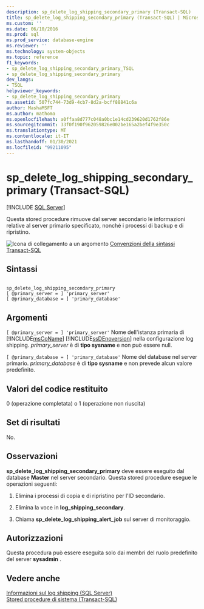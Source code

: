 ```yaml
---
description: sp_delete_log_shipping_secondary_primary (Transact-SQL)
title: sp_delete_log_shipping_secondary_primary (Transact-SQL) | Microsoft Docs
ms.custom: ''
ms.date: 06/10/2016
ms.prod: sql
ms.prod_service: database-engine
ms.reviewer: ''
ms.technology: system-objects
ms.topic: reference
f1_keywords:
- sp_delete_log_shipping_secondary_primary_TSQL
- sp_delete_log_shipping_secondary_primary
dev_langs:
- TSQL
helpviewer_keywords:
- sp_delete_log_shipping_secondary_primary
ms.assetid: 507fc744-73d9-4cb7-8d2a-bcff88841c6a
author: MashaMSFT
ms.author: mathoma
ms.openlocfilehash: a0ffaa8d777c048a0bc1e14cd239620d1762f86e
ms.sourcegitcommit: 33f0f190f962059826e002be165a2bef4f9e350c
ms.translationtype: MT
ms.contentlocale: it-IT
ms.lasthandoff: 01/30/2021
ms.locfileid: "99211095"
---
```

# <a name="sp_delete_log_shipping_secondary_primary-transact-sql"></a>sp_delete_log_shipping_secondary_primary (Transact-SQL)
[!INCLUDE [SQL Server](../../includes/applies-to-version/sqlserver.md)]

  Questa stored procedure rimuove dal server secondario le informazioni relative al server primario specificato, nonché i processi di backup e di ripristino.  
  
 ![Icona di collegamento a un argomento](../../database-engine/configure-windows/media/topic-link.gif "Icona di collegamento a un argomento") [Convenzioni della sintassi Transact-SQL](../../t-sql/language-elements/transact-sql-syntax-conventions-transact-sql.md)  
  
## <a name="syntax"></a>Sintassi  
  
```  
  
sp_delete_log_shipping_secondary_primary  
[ @primary_server = ] 'primary_server'  
[ @primary_database = ] 'primary_database'  
```  
  
## <a name="arguments"></a>Argomenti  
`[ @primary_server = ] 'primary_server'` Nome dell'istanza primaria di [!INCLUDE[msCoName](../../includes/msconame-md.md)] [!INCLUDE[ssDEnoversion](../../includes/ssdenoversion-md.md)] nella configurazione log shipping. *primary_server* è di **tipo sysname** e non può essere null.  
  
`[ @primary_database = ] 'primary_database'` Nome del database nel server primario. *primary_database* è di **tipo sysname** e non prevede alcun valore predefinito.  
  
## <a name="return-code-values"></a>Valori del codice restituito  
 0 (operazione completata) o 1 (operazione non riuscita)  
  
## <a name="result-sets"></a>Set di risultati  
 No.  
  
## <a name="remarks"></a>Osservazioni  
 **sp_delete_log_shipping_secondary_primary** deve essere eseguito dal database **Master** nel server secondario. Questa stored procedure esegue le operazioni seguenti:  
  
1.  Elimina i processi di copia e di ripristino per l'ID secondario.  
  
2.  Elimina la voce in **log_shipping_secondary**.  
  
3.  Chiama **sp_delete_log_shipping_alert_job** sul server di monitoraggio.  
  
## <a name="permissions"></a>Autorizzazioni  
 Questa procedura può essere eseguita solo dai membri del ruolo predefinito del server **sysadmin** .  
  
## <a name="see-also"></a>Vedere anche  
 [Informazioni sul log shipping &#40;SQL Server&#41;](../../database-engine/log-shipping/about-log-shipping-sql-server.md)   
 [Stored procedure di sistema &#40;Transact-SQL&#41;](../../relational-databases/system-stored-procedures/system-stored-procedures-transact-sql.md)  
  
  
